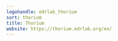 ```yaml
---
logohandle: edrlab_thorium
sort: thorium
title: Thorium
website: https://thorium.edrlab.org/en/
---
```

